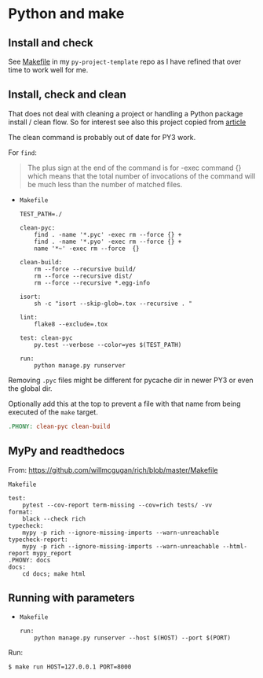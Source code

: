 # Python and make


## Install and check


See [Makefile](https://github.com/MichaelCurrin/py-project-template/blob/master/Makefile) in my `py-project-template` repo as I have refined that over time to work well for me.



## Install, check and clean 

That does not deal with cleaning a project or handling a Python package install / clean flow. So for interest see also this project copied from [article](https://krzysztofzuraw.com/blog/2016/makefiles-in-python-projects.html)

The clean command is probably out of date for PY3 work.

For `find`:

> The plus sign at the end of the command is for -exec command {} which means that the total number of invocations of the command will be much less than the number of matched files.

- `Makefile`
    ```make
    TEST_PATH=./

    clean-pyc:
        find . -name '*.pyc' -exec rm --force {} +
        find . -name '*.pyo' -exec rm --force {} +
        name '*~' -exec rm --force  {}

    clean-build:
        rm --force --recursive build/
        rm --force --recursive dist/
        rm --force --recursive *.egg-info

    isort:
        sh -c "isort --skip-glob=.tox --recursive . "

    lint:
        flake8 --exclude=.tox

    test: clean-pyc
        py.test --verbose --color=yes $(TEST_PATH)

    run:
        python manage.py runserver
    ```

Removing `.pyc` files might be different for pycache dir in newer PY3 or even the global dir.

Optionally add this at the top to prevent a file with that name from being executed of the `make` target.

```mk
.PHONY: clean-pyc clean-build
```


## MyPy and readthedocs 

From: https://github.com/willmcgugan/rich/blob/master/Makefile

`Makefile`
```make
test:
	pytest --cov-report term-missing --cov=rich tests/ -vv
format:
	black --check rich
typecheck:
	mypy -p rich --ignore-missing-imports --warn-unreachable
typecheck-report:
	mypy -p rich --ignore-missing-imports --warn-unreachable --html-report mypy_report
.PHONY: docs
docs:
	cd docs; make html
```

## Running with parameters

- `Makefile`
    ```make
    run:
        python manage.py runserver --host $(HOST) --port $(PORT)
    ```

Run:

```sh
$ make run HOST=127.0.0.1 PORT=8000
```
